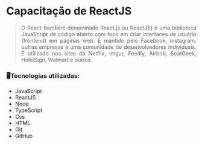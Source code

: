 <h1>Capacitação de ReactJS</h1>

> <p style='text-align: justify;'> O React (também denominado React.js ou ReactJS) é uma biblioteca JavaScript de código aberto com foco em criar interfaces de usuário (frontend) em páginas web. É mantido pelo Facebook, Instagram, outras empresas e uma comunidade de desenvolvedores individuais. É utilizado nos sites da Netflix, Imgur, Feedly, Airbnb, SeatGeek, HelloSign, Walmart e outros. </p>

### 🖥️Tecnologias utilizadas:

- JavaScript
- ReactJS
- Node
- TypeScript
- Css
- HTML
- Git
- GitHub

